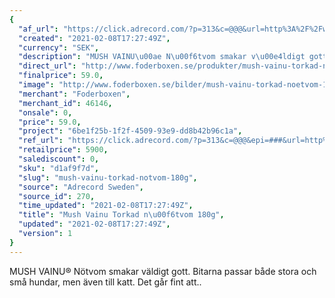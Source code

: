 ```yaml
---
{
  "af_url": "https://click.adrecord.com/?p=313&c=@@@&url=http%3A%2F%2Fwww.foderboxen.se%2Fprodukter%2Fmush-vainu-torkad-noetvom-180g%2C611",
  "created": "2021-02-08T17:27:49Z",
  "currency": "SEK",
  "description": "MUSH VAINU\u00ae N\u00f6tvom smakar v\u00e4ldigt gott. Bitarna passar b\u00e5de stora och sm\u00e5 hundar, men \u00e4ven till katt. Det g\u00e5r fint att..",
  "direct_url": "http://www.foderboxen.se/produkter/mush-vainu-torkad-noetvom-180g,611",
  "finalprice": 59.0,
  "image": "http://www.foderboxen.se/bilder/mush-vainu-torkad-noetvom-180g-611.png",
  "merchant": "Foderboxen",
  "merchant_id": 46146,
  "onsale": 0,
  "price": 59.0,
  "project": "6be1f25b-1f2f-4509-93e9-dd8b42b96c1a",
  "ref_url": "https://click.adrecord.com/?p=313&c=@@@&epi=###&url=http%3A%2F%2Fwww.foderboxen.se%2Fprodukter%2Fmush-vainu-torkad-noetvom-180g%2C611",
  "retailprice": 5900,
  "salediscount": 0,
  "sku": "d1af9f7d",
  "slug": "mush-vainu-torkad-notvom-180g",
  "source": "Adrecord Sweden",
  "source_id": 270,
  "time_updated": "2021-02-08T17:27:49Z",
  "title": "Mush Vainu Torkad n\u00f6tvom 180g",
  "updated": "2021-02-08T17:27:49Z",
  "version": 1
}
---
```


<p> MUSH VAINU® Nötvom smakar väldigt gott. Bitarna passar både stora och små hundar, men även till katt. Det går fint att..</p>
